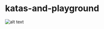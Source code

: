 # katas-and-playground

![alt text](https://raw.githubusercontent.com/nicolasmendoza/katas-and-playground/master/null/cat-humor-funny-karate-cat-5.jpg")
